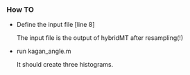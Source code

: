 ### How TO

- Define the input file [line  8]

  The input file is the output  of hybridMT after resampling(!)

* run kagan_angle.m 

  It should create three histograms. 